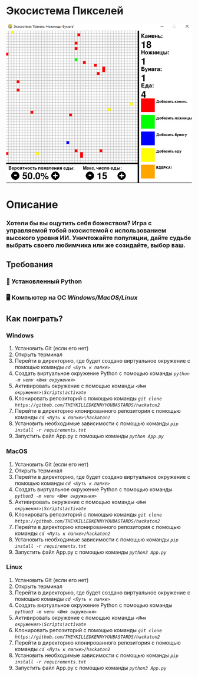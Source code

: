 # Экосистема Пикселей


![Игра](https://github.com/THEYKILLEDKENNYYOUBASTARDS/hackaton2/blob/main/Game.png?raw=true)


# Описание
  ### Хотели бы вы ощутить себя божеством? Игра с управляемой тобой экосистемой с использованием высокого уровня ИИ. Уничтожайте популяции, дайте судьбе выбрать своего любимчика или же созидайте, выбор ваш.


## Требования
  ### 🐍 Установленный Python 
  
  ### 🖥 Компьютер на ОС _Windows/MacOS/Linux_


## Как поиграть?

### Windows
  1. Установить Git (если его нет)
  2. Открыть терминал
  3. Перейти в директорию, где будет создано виртуальное окружение с помощью команды _`cd <Путь к папке>`_
  4. Создать виртуальное окружение Python с помощью команды _`python -m venv <Имя окружения>`_
  5. Активировать окружение с помощью команды _`<Имя окружения>\Scripts\activate`_
  6. Клонировать репозиторий с помощью команды _`git clone https://github.com/THEYKILLEDKENNYYOUBASTARDS/hackaton2`_
  7. Перейти в директорию клонированного репозитория с помощью команды _`cd <Путь к папке>\hackaton2`_
  8. Установить необходимые зависимости с помощью команды _`pip install -r requirements.txt`_
  9. Запустить файл App.py с помощью команды _`python App.py`_


### MacOS
  1. Установить Git (если его нет)
  2. Открыть терминал
  3. Перейти в директорию, где будет создано виртуальное окружение с помощью команды _`cd <Путь к папке>`_
  4. Создать виртуальное окружение Python с помощью команды _`python3 -m venv <Имя окружения>`_
  5. Активировать окружение с помощью команды _`<Имя окружения>\Scripts\activate`_
  6. Клонировать репозиторий с помощью команды _`git clone https://github.com/THEYKILLEDKENNYYOUBASTARDS/hackaton2`_
  7. Перейти в директорию клонированного репозитория с помощью команды _`cd <Путь к папке>/hackaton2`_
  8. Установить необходимые зависимости с помощью команды _`pip install -r requirements.txt`_
  9. Запустить файл App.py с помощью команды _`python3 App.py`_


### Linux
  1. Установить Git (если его нет)
  2. Открыть терминал
  3. Перейти в директорию, где будет создано виртуальное окружение с помощью команды _`cd <Путь к папке>`_
  4. Создать виртуальное окружение Python с помощью команды _`python3 -m venv <Имя окружения>`_
  5. Активировать окружение с помощью команды _`<Имя окружения>\Scripts\activate`_
  6. Клонировать репозиторий с помощью команды _`git clone https://github.com/THEYKILLEDKENNYYOUBASTARDS/hackaton2`_
  7. Перейти в директорию клонированного репозитория с помощью команды _`cd <Путь к папке>/hackaton2`_
  8. Установить необходимые зависимости с помощью команды _`pip install -r requirements.txt`_
  9. Запустить файл App.py с помощью команды _`python3 App.py`_

